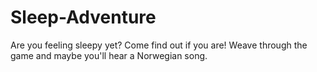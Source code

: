 # Sleep-Adventure
Are you feeling sleepy yet? Come find out if you are! Weave through the game and maybe you'll hear a Norwegian song.
